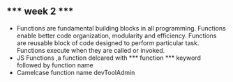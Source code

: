 *** week 2 ***
----------
- Functions are fundamental building blocks in all programming. Functions enable better code organization,      modularity and efficiency. Functions are reusable block of code designed to perform particular task. Functions execute when they are called or invoked.
- JS Functions ,a function delcared with *** function *** keyword followed by function name
- Camelcase function name devToolAdmin